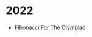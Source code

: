 # 2022

* [Fibonacci For The Olympiad](https://leimath.github.io/posts/fibonacci-for-the-olympiad.html)